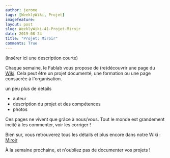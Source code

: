 ```yaml
---
author: jerome
tags: [WeeklyWiki, Projet]
imagefeature:
layout: post
slug: WeeklyWiki-41-Projet-Miroir
date: 2019-08-24
title: "Projet: Miroir"
comments: True
---
```


(insérer ici une description courte)

Chaque semaine, le Fablab vous propose de (re)découvrir une page du [Wiki](https://wiki.fablab-lannion.org). Cela peut être un projet documenté, une formation ou une page consacrée à l'organisation.

un peu plus de détails
* auteur
* description du projet et des compétences
* photos

Ces pages ne vivent que grâce à nous/vous. Tout le monde est grandement incité à les commenter, voir les corriger !

Bien sur, vous retrouverez tous les détails et plus encore dans notre Wiki : [Miroir](https://wiki.fablab-lannion.org/index.php?title=Miroir)

À la semaine prochaine, et n'oubliez pas de documenter vos projets !


